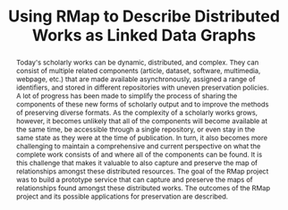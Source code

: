 ---
abstract: Today's scholarly works can be dynamic, distributed, and complex. They can
  consist of multiple related components (article, dataset, software, multimedia,
  webpage, etc.) that are made available asynchronously, assigned a range of identifiers,
  and stored in different repositories with uneven preservation policies. A lot of
  progress has been made to simplify the process of sharing the components of these
  new forms of scholarly output and to improve the methods of preserving diverse formats.
  As the complexity of a scholarly works grows, however, it becomes unlikely that
  all of the components will become available at the same time, be accessible through
  a single repository, or even stay in the same state as they were at the time of
  publication. In turn, it also becomes more challenging to maintain a comprehensive
  and current perspective on what the complete work consists of and where all of the
  components can be found. It is this challenge that makes it valuable to also capture
  and preserve the map of relationships amongst these distributed resources. The goal
  of the RMap project was to build a prototype service that can capture and preserve
  the maps of relationships found amongst these distributed works. The outcomes of
  the RMap project and its possible applications for preservation are described.
creators:
- Hanson, Karen L.
- Donoghue, Mark
- DiLauro, Tim
- Birkland, Aaron
- Morrissey, Sheila
date: null
document_url: https://services.phaidra.univie.ac.at/api/object/o:503179/download
grand_parent: iPRES
institutions: []
keywords: []
landing_page_url: https://phaidra.univie.ac.at/o:503179
language: eng
layout: publication
license: CC BY-NC-SA 3.0 AT
notes_url: null
parent: iPRES 2016
presentation_url: null
publication_type: paper
size: 604016
source_name: iPRES
title: Using RMap to Describe Distributed Works as Linked Data Graphs
year: 2016
---